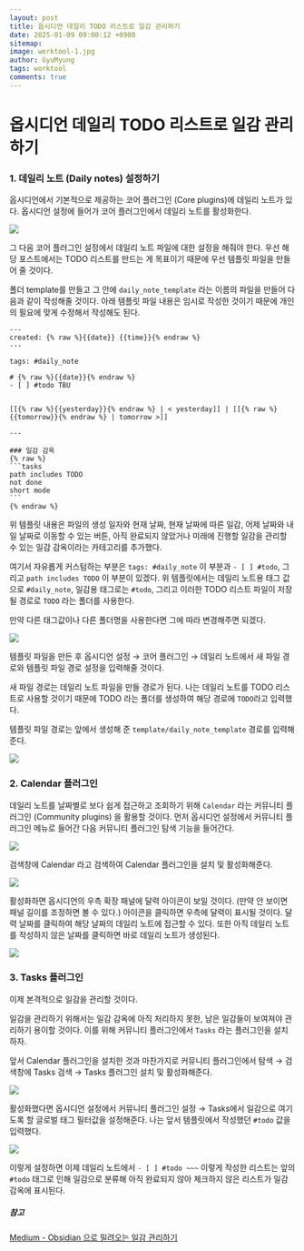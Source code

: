 ```yaml
---
layout:	post
title: 옵시디언 데일리 TODO 리스트로 일감 관리하기
date: 2025-01-09 09:00:12 +0900
sitemap: 
image: worktool-1.jpg
author: GyuMyung
tags: worktool
comments: true
---
```


# 옵시디언 데일리 TODO 리스트로 일감 관리하기
### 1. 데일리 노트 (Daily notes) 설정하기
옵시디언에서 기본적으로 제공하는 코어 플러그인 (Core plugins)에 데일리 노트가 있다. 옵시디언 설정에 들어가 코어 플러그인에서 데일리 노트를 활성화한다.

![](https://github.com/user-attachments/assets/25acf4d5-3f3b-4b23-b597-d568998be75e)

그 다음 코어 플러그인 설정에서 데일리 노트 파일에 대한 설정을 해줘야 한다. 우선 해당 포스트에서는 TODO 리스트를 만드는 게 목표이기 때문에 우선 템플릿 파일을 만들어 줄 것이다.

폴더 template를 만들고 그 안에 `daily_note_template` 라는 이름의 파일을 만들어 다음과 같이 작성해줄 것이다. 아래 템플릿 파일 내용은 임시로 작성한 것이기 때문에 개인의 필요에 맞게 수정해서 작성해도 된다.

`````text
---
created: {% raw %}{{date}} {{time}}{% endraw %}
---

tags: #daily_note

# {% raw %}{{date}}{% endraw %}
- [ ] #todo TBU


[[{% raw %}{{yesterday}}{% endraw %} | < yesterday]] | [[{% raw %}{{tomorrow}}{% endraw %} | tomorrow >]]

---

### 일감 감옥
{% raw %}
```tasks
path includes TODO
not done
short mode
```
{% endraw %}
`````

위 템플릿 내용은 파일의 생성 일자와 현재 날짜, 현재 날짜에 따른 일감, 어제 날짜와 내일 날짜로 이동할 수 있는 버튼, 아직 완료되지 않았거나 미래에 진행할 일감을 관리할 수 있는 일감 감옥이라는 카테고리를 추가했다.

여기서 자유롭게 커스텀하는 부분은 `tags: #daily_note` 이 부분과 `- [ ] #todo`, 그리고 `path includes TODO` 이 부분이 있겠다. 위 템플릿에서는 데일리 노트용 태그 값으로 `#daily_note`, 일감용 태그로는 `#todo`, 그리고 이러한 TODO 리스트 파일이 저장될 경로로 `TODO` 라는 폴더를 사용한다.

만약 다른 태그값이나 다른 폴더명을 사용한다면 그에 따라 변경해주면 되겠다.

![](https://github.com/user-attachments/assets/0498af80-06da-4f76-81fb-92b71a34c198)

템플릿 파일을 만든 후 옵시디언 설정 → 코어 플러그인 → 데일리 노트에서 새 파일 경로와 템플릿 파일 경로 설정을 입력해줄 것이다.

새 파일 경로는 데일리 노트 파일을 만들 경로가 된다. 나는 데일리 노트를 TODO 리스트로 사용할 것이기 때문에 TODO 라는 폴더를 생성하여 해당 경로에 `TODO`라고 입력했다.

템플릿 파일 경로는 앞에서 생성해 준 `template/daily_note_template` 경로를 입력해준다.

![](https://github.com/user-attachments/assets/c2c36e48-9027-4921-87bd-8fec3b52443e)

### 2. Calendar 플러그인
데일리 노트를 날짜별로 보다 쉽게 접근하고 조회하기 위해 `Calendar` 라는 커뮤니티 플러그인 (Community plugins) 을 활용할 것이다. 먼저 옵시디언 설정에서 커뮤니티 플러그인 메뉴로 들어간 다음 커뮤니티 플러그인 탐색 기능을 들어간다.

![](https://github.com/user-attachments/assets/e767060a-bfc1-4c78-9ae4-9fad03571776)

검색창에 Calendar 라고 검색하여 Calendar 플러그인을 설치 및 활성화해준다.

![](https://github.com/user-attachments/assets/75a51e1f-f5cd-4f9d-b4f5-e3b81d1739a8)

활성화하면 옵시디언의 우측 확장 패널에 달력 아이콘이 보일 것이다. (만약 안 보이면 패널 길이를 조정하면 볼 수 있다.) 아이콘을 클릭하면 우측에 달력이 표시될 것이다. 달력 날짜를 클릭하여 해당 날짜의 데일리 노트에 접근할 수 있다. 또한 아직 데일리 노트를 작성하지 않은 날짜를 클릭하면 바로 데일리 노트가 생성된다.

![](https://github.com/user-attachments/assets/e3fa063b-90d0-4502-851a-e3cc64e5bd84)

### 3. Tasks 플러그인

이제 본격적으로 일감을 관리할 것이다.

일감을 관리하기 위해서는 일감 감옥에 아직 처리하지 못한, 남은 일감들이 보여져야 관리하기 용이할 것이다. 이를 위해 커뮤니티 플러그인에서 `Tasks` 라는 플러그인을 설치하자.

앞서 Calendar 플러그인을 설치한 것과 마찬가지로 커뮤니티 플러그인에서 탐색 → 검색창에 Tasks 검색 → Tasks 플러그인 설치 및 활성화해준다.

![](https://github.com/user-attachments/assets/d34913b2-821c-4f3d-8e51-3912e69d25bd)

활성화했다면 옵시디언 설정에서 커뮤니티 플러그인 설정 → Tasks에서 일감으로 여기도록 할 글로벌 태그 필터값을 설정해준다. 나는 앞서 템플릿에서 작성했던 `#todo` 값을 입력했다.

![](https://github.com/user-attachments/assets/89997e4f-1490-4b3d-8896-24fceef1bfa4)

이렇게 설정하면 이제 데일리 노트에서 `- [ ] #todo ~~~` 이렇게 작성한 리스트는 앞의 `#todo` 태그로 인해 일감으로 분류해 아직 완료되지 않아 체크하지 않은 리스트가 일감 감옥에 표시된다.

##### 참고
[Medium - Obsidian 으로 밀려오는 일감 관리하기](https://medium.com/@totuworld/obisidian%EC%9C%BC%EB%A1%9C-%EB%B0%80%EB%A0%A4%EC%98%A4%EB%8A%94-%EC%9D%BC%EA%B0%90-%EA%B4%80%EB%A6%AC%ED%95%98%EA%B8%B0-119b51536e73)
